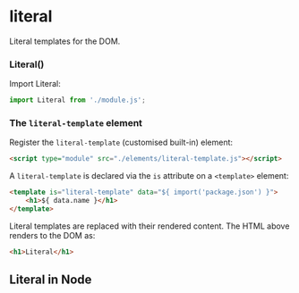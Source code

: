 # literal

Literal templates for the DOM.


### Literal()

Import Literal:

```js
import Literal from './module.js';
```


### The `literal-template` element

Register the `literal-template` (customised built-in) element:

```html
<script type="module" src="./elements/literal-template.js"></script> 
```

A `literal-template` is declared via the `is` attribute on a `<template>` element:

```html
<template is="literal-template" data="${ import('package.json') }">
    <h1>${ data.name }</h1>
</template>
```

Literal templates are replaced with their rendered content. The HTML above 
renders to the DOM as:

```html
<h1>Literal</h1>
```



## Literal in Node




